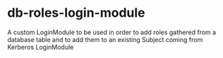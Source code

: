 # db-roles-login-module
A custom LoginModule to be used in order to add roles gathered from a database table and to add them to an existing Subject coming from Kerberos LoginModule
